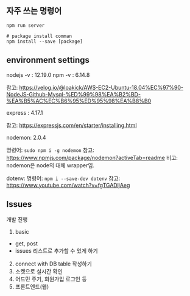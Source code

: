 ## 자주 쓰는 명령어

```
npm run server

# package install comman
npm install --save [package]
```


## environment settings

nodejs -v : 12.19.0
npm -v : 6.14.8

참고: https://velog.io/@loakick/AWS-EC2-Ubuntu-18.04%EC%97%90-NodeJS-Github-Mysql-%ED%99%98%EA%B2%BD-%EA%B5%AC%EC%B6%95%ED%95%98%EA%B8%B0

express : 4.17.1

참고: https://expressjs.com/en/starter/installing.html

nodemon: 2.0.4

명령어: `sudo npm i -g nodemon`
참고: https://www.npmjs.com/package/nodemon?activeTab=readme
비고: nodemon은 node의 대체 wrapper임. 

dotenv: 
명령어: `npm i --save-dev dotenv`
참고: https://www.youtube.com/watch?v=fgTGADljAeg



## Issues

개발 진행
1. basic
- get, post
- issues 리스트로 추가할 수 있게 하기
2. connect with DB
table 작성하기
3. 소켓으로 실시간 확인
4. 어드민 주기, 회원가입 로그인 등
5. 프론트엔드(웹)
